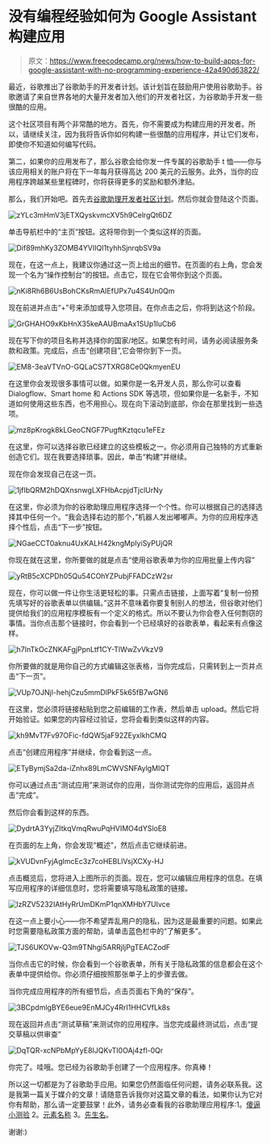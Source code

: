 # 没有编程经验如何为 Google Assistant 构建应用

> 原文：<https://www.freecodecamp.org/news/how-to-build-apps-for-google-assistant-with-no-programming-experience-42a490d63822/>

最近，谷歌推出了谷歌助手的开发者计划。该计划旨在鼓励用户使用谷歌助手。谷歌邀请了来自世界各地的大量开发者加入他们的开发者社区，为谷歌助手开发一些很酷的应用。

这个社区项目有两个非常酷的地方。首先，你不需要成为构建应用的开发者。所以，请继续关注，因为我将告诉你如何构建一些很酷的应用程序，并让它们发布，即使你不知道如何编写代码。

第二，如果你的应用发布了，那么谷歌会给你发一件专属的谷歌助手 t 恤——你与该应用相关的账户将在下一年每月获得高达 200 美元的云服务。此外，当你的应用程序跨越某些里程碑时，你将获得更多的奖励和额外津贴。

那么，我们开始吧。首先去[谷歌助理开发者社区计划](https://developers.google.com/actions/community/overview?utm_source=devsite&utm_medium=hpp&utm_campaign=googleassistantdevcommunity_feb18)。然后你就会登陆这个页面。

![zYLc3mHmV3jETXQyskvmcXV5h9CelrgQt6DZ](img/0fa0403c6df047b26a74992037067b9e.png)

单击导航栏中的“主页”按钮。这将带你到一个类似这样的页面。

![Dif89mhKy3ZOMB4YVIIQI1tyhhSjnrqbSV9a](img/9a619917f7fd01ec350313d31a0c0fc4.png)

现在，在这一点上，我建议你通过这一页上给出的细节。在页面的右上角，您会发现一个名为“操作控制台”的按钮。点击它，现在它会带你到这个页面。

![nKi8Rh6B6UsBohCKsRmAIEfUPx7u4S4Un0Qm](img/22c9559f4d58f7e73ddb852a2c064bd1.png)

现在前进并点击“+”号来添加或导入您项目。在你点击之后，你将到达这个阶段。

![GrGHAHO9xKbHnX35keAAUBmaAx1SUp1IuCb6](img/8eca97badebad80cdf9ccbafebbd41e0.png)

现在写下你的项目名称并选择你的国家/地区。如果您有时间，请务必阅读服务条款和政策。完成后，点击“创建项目”,它会带你到下一页。

![EM8-3eaVTVnO-GQLaCS7TXRG8Ce0QkmyenEU](img/bfdafb0876d1743f2e585465b3bb5dea.png)

在这里你会发现很多事情可以做。如果你是一名开发人员，那么你可以查看 Dialogflow、Smart home 和 Actions SDK 等选项，但如果你是一名新手，不知道如何使用这些东西，也不用担心。现在向下滚动到底部，你会在那里找到一些选项。

![mz8pKrogk8kLGeoCNGF7PugftKztqcu1eFEz](img/6c7f4de051ec653f36df50b4890bee00.png)

在这里，你可以选择谷歌已经建立的这些模板之一。你必须用自己独特的方式重新创造它们。现在我要选择琐事。因此，单击“构建”并继续。

现在你会发现自己在这一页。

![1jfIbQRM2hDQXnsnwgLXFHbAcpjdTjclUrNy](img/da7d7ef303db9b7541883aef40cf06a9.png)

在这里，你必须为你的谷歌助理应用程序选择一个个性。你可以根据自己的选择选择其中任何一个。“我会选择右边的那个，”机器人发出嘟嘟声。为你的应用程序选择个性后，点击“下一步”按钮。

![NGaeCCT0aknu4UxKALH42kngMpIyiSyPUjQR](img/96b893f02800b6084ac6a935b7cab96c.png)

你现在就在这里，你所要做的就是点击“使用谷歌表单为你的应用批量上传内容”

![yRtB5cXCPDh05Qu54COhYZPubjFFADCzW2sr](img/e917308da1d832de808768b07c5b2a5b.png)

现在，你可以做一件让你生活更轻松的事。只需点击链接，上面写着“复制一份预先填写好的谷歌表单以供编辑。”这并不意味着你要复制别人的想法，但谷歌对他们提供给我们的应用程序模板有一个定义的格式。所以不要认为你会卷入任何剽窃的事情。当你点击那个链接时，你会看到一个已经填好的谷歌表单，看起来有点像这样。

![h7InTkOcZNKAFgjPpnLtf1CY-TlWwZvVkzV9](img/795e815f0f589c6ecca194cecf6ca6b6.png)

你所要做的就是用你自己的方式编辑这张表格，当你完成后，只需转到上一页并点击“下一页”。

![VUp7OJNjl-hehjCzu5mmDlPkF5k65fB7wGN6](img/f3f86b5263f8b387c0bd4fe03460365d.png)

在这里，您必须将链接粘贴到您之前编辑的工作表，然后单击 upload。然后它将开始验证。如果您的内容经过验证，您将会看到类似这样的内容。

![kh9MvT7Fv97OFic-fdQW5jaF92ZEyxlkhCMQ](img/8b60e1bd6d3611b34b6fc293315a209d.png)

点击“创建应用程序”并继续，你会看到这一点。

![ETyBymjSa2da-iZnhx89LmCWVSNFAylgMIQT](img/b21325e8c8e493c21510350508042c7b.png)

你可以通过点击“测试应用”来测试你的应用，当你测试完你的应用后，返回并点击“完成”。

然后你会看到这样的东西。

![DydrtA3YyjZItkqVmqRwuPqHVIMO4dYSloE8](img/e107ec55a71c080d9c45ea5106e1683c.png)

在页面的左上角，你会发现“概述”，然后点击它继续前进。

![kVUDvnFyjAgImcEc3z7coHEBLlVsjXCXy-HJ](img/d371fd30be32e6f52c67a30804838639.png)

点击概览后，您将进入上图所示的页面。现在，您可以编辑应用程序的信息。在填写应用程序的详细信息时，您将需要填写隐私政策的链接。

![lzRZV5232IAtHyRrUmDKmP1qnXMHbY7UIvce](img/caf5fb2ac7a52d598d9cee4482ceca6e.png)

在这一点上要小心——你不希望弄乱用户的隐私，因为这是最重要的问题。如果此时您需要隐私政策方面的帮助，请单击蓝色栏中的“了解更多”。

![TJS6UKOVw-Q3m9TNhgi5ARRjIjPgTEACZodF](img/24a29cfc8ad9265e80ac7041f2cce08e.png)

当你点击它的时候，你会看到一个谷歌表单，所有关于隐私政策的信息都会在这个表单中提供给你。你必须仔细按照那张单子上的步骤去做。

当你完成应用程序的所有细节后，点击页面右下角的“保存”。

![3BCpdmlgBYE6eue9EnMJCy4RrI1HHCVfLk8s](img/7ffa2471f536f5b1d56612e539c35fb7.png)

现在返回并点击“测试草稿”来测试你的应用程序。当您完成最终测试后，点击“提交草稿以供审查”

![DqTQR-xcNPbMpYyE8IJQKvTI0OAj4zfl-0Qr](img/1495f531031163e3cde5163527b3ba49.png)

你完了。哇哦。您已经为谷歌助手创建了一个应用程序。你真棒！

所以这一切都是为了谷歌助手应用。如果您仍然面临任何问题，请务必联系我。这是我第一篇关于媒介的文章！请随意告诉我你对这篇文章的看法，如果你认为它对你有帮助，那么请一定要鼓掌！此外，请务必查看我的谷歌助理应用程序:1。[傻逼小测验](https://assistant.google.com/services/a/uid/0000004882ce65f5?hl=en&source=web) 2。[元素名称](https://assistant.google.com/services/a/uid/0000007906e49354?hl=en&source=web) 3。[先生名](https://assistant.google.com/services/a/uid/0000004afb06ddfc?hl=en&source=web)。

谢谢:)